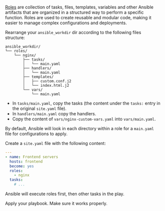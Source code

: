 
[Roles](https://docs.ansible.com/ansible/latest/user_guide/playbooks_reuse_roles.html) are collection of tasks, files, templates, variables and other Ansible artifacts that are organized in a structured way to perform a specific function.
Roles are used to create reusable and modular code, making it easier to manage complex configurations and deployments.

Rearrange your `ansible_workdir` dir according to the following files structure:

```text
ansible_workdir/
└── roles/
    └── nginx/
        ├── tasks/
        │   └── main.yaml
        ├── handlers/
        │   └── main.yaml
        ├── templates/
        │   ├── custom.conf.j2
        │   └── index.html.j2
        └── vars/
            └── main.yaml
```

- In `tasks/main.yaml`, copy the tasks (the content under the `tasks:` entry in the original `site.yaml` file).
- In `handlers/main.yaml` copy the handlers.
- Copy the content of `vars/nginx-custom-vars.yaml` into `vars/main.yaml`.

By default, Ansible will look in each directory within a role for a `main.yaml` file for configurations to apply.

Create a `site.yaml` file with the following content:

```yaml
---
- name: Frontend servers
  hosts: frontend
  become: yes
  roles:
    - nginx
  tasks:
    # ...
```

Ansible will execute roles first, then other tasks in the play.

Apply your playbook. Make sure it works properly. 
